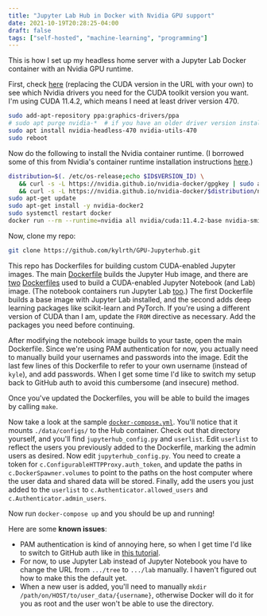 ```yaml
---
title: "Jupyter Lab Hub in Docker with Nvidia GPU support"
date: 2021-10-19T20:28:25-04:00
draft: false
tags: ["self-hosted", "machine-learning", "programming"]
---
```


This is how I set up my headless home server with a Jupyter Lab Docker container with an Nvidia GPU runtime.

First, check [here](https://docs.nvidia.com/cuda/archive/11.4.2/cuda-toolkit-release-notes/index.html) (replacing the CUDA version in the URL with your own) to see which Nvidia drivers you need for the CUDA toolkit version you want. I'm using CUDA 11.4.2, which means I need at least driver version 470.

```sh
sudo add-apt-repository ppa:graphics-drivers/ppa
# sudo apt purge nvidia-*  # if you have an older driver version installed
sudo apt install nvidia-headless-470 nvidia-utils-470
sudo reboot
```

Now do the following to install the Nvidia container runtime. (I borrowed some of this from Nvidia's container runtime installation instructions [here](https://docs.nvidia.com/datacenter/cloud-native/container-toolkit/install-guide.html#docker).)

```sh
distribution=$(. /etc/os-release;echo $ID$VERSION_ID) \
   && curl -s -L https://nvidia.github.io/nvidia-docker/gpgkey | sudo apt-key add - \
   && curl -s -L https://nvidia.github.io/nvidia-docker/$distribution/nvidia-docker.list | sudo tee /etc/apt/sources.list.d/nvidia-docker.list
sudo apt-get update
sudo apt-get install -y nvidia-docker2
sudo systemctl restart docker
docker run --rm --runtime=nvidia all nvidia/cuda:11.4.2-base nvidia-smi  # test
```

Now, clone my repo:

```sh
git clone https://github.com/kylrth/GPU-Jupyterhub.git
```

This repo has Dockerfiles for building custom CUDA-enabled Jupyter images. The main [Dockerfile](https://github.com/kylrth/GPU-Jupyterhub/blob/master/Dockerfile) builds the Jupyter Hub image, and there are [two](https://github.com/kylrth/GPU-Jupyterhub/blob/master/notebook-images/base-notebook/Dockerfile) [Dockerfiles](https://github.com/kylrth/GPU-Jupyterhub/blob/master/notebook-images/dl-notebook/Dockerfile) used to build a CUDA-enabled Jupyter Notebook (and Lab) image. (The notebook containers run Jupyter Lab [too](https://jupyter-docker-stacks.readthedocs.io/en/latest/using/common.html#docker-options).) The first Dockerfile builds a base image with Jupyter Lab installed, and the second adds deep learning packages like scikit-learn and PyTorch. If you're using a different version of CUDA than I am, update the `FROM` directive as necessary. Add the packages you need before continuing.

After modifying the notebook image builds to your taste, open the main Dockerfile. Since we're using PAM authentication for now, you actually need to manually build your usernames and passwords into the image. Edit the last few lines of this Dockerfile to refer to your own username (instead of `kyle`), and add passwords. When I get some time I'd like to switch my setup back to GitHub auth to avoid this cumbersome (and insecure) method.

Once you've updated the Dockerfiles, you will be able to build the images by calling `make`.

Now take a look at the sample [`docker-compose.yml`](https://github.com/kylrth/GPU-Jupyterhub/blob/master/docker-compose.yml). You'll notice that it mounts `./data/configs/` to the Hub container. Check out that directory yourself, and you'll find `jupyterhub_config.py` and `userlist`. Edit `userlist` to reflect the users you previously added to the Dockerfile, marking the admin users as desired. Now edit `jupyterhub_config.py`. You need to create a token for `c.ConfigurableHTTPProxy.auth_token`, and update the paths in `c.DockerSpawner.volumes` to point to the paths on the host computer where the user data and shared data will be stored. Finally, add the users you just added to the `userlist` to `c.Authenticator.allowed_users` and `c.Authenticator.admin_users`.

Now run `docker-compose up` and you should be up and running!

Here are some **known issues**:

- PAM authentication is kind of annoying here, so when I get time I'd like to switch to GitHub auth like in [this tutorial](https://github.com/jupyterhub/jupyterhub-deploy-docker).
- For now, to use Jupyter Lab instead of Jupyter Notebook you have to change the URL from `.../tree` to `.../lab` manually. I haven't figured out how to make this the default yet.
- When a new user is added, you'll need to manually `mkdir /path/on/HOST/to/user_data/{username}`, otherwise Docker will do it for you as root and the user won't be able to use the directory.
